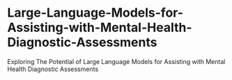 # Large-Language-Models-for-Assisting-with-Mental-Health-Diagnostic-Assessments
Exploring The Potential of Large Language Models for Assisting with Mental Health Diagnostic Assessments

